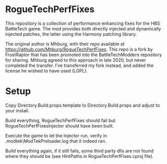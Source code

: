 # RogueTechPerfFixes

This repository is a collection of performance enhancing fixes for the HBS BattleTech game. The mod provides both directly injected and dynamically injected patches, the latter using the Harmony patching library.

The original author is Mhburg, with their repo available at https://github.com/Mhburg/RogueTechPerfFixes. This repo is a fork by FrostRaptor that has been promoted into the BattleTechModders repository for sharing. Mhburg agreed to this approach in late 2020, but never completed the transfer. I've transferred my fork instead, and added the license he wished to have used (LGPL).

# Setup

Copy Directory.Build.props.template to Directory.Build.props and adjust to your install.

Build everything, RogueTechPerfFixes should fail but RogueTechPerfFixesInjector should have been built.

Execute the game to let the Injector run, verify in .modtek\ModTekPreloader.log that it indeed ran.

Build everything again, if it still fails, some third party dlls are not found where they should be (see HintPaths in RogueTechPerfFixes.cproj file).
